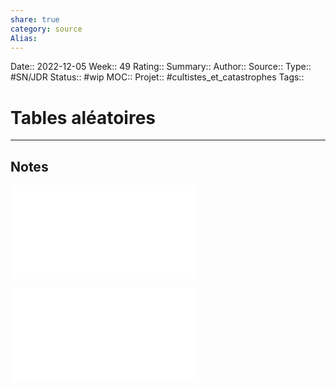 ```yaml
---
share: true 
category: source
Alias:
---
```

Date:: 2022-12-05
Week:: 49
Rating::
Summary:: 
Author::
Source:: 
Type:: #SN/JDR 
Status:: #wip 
MOC::
Projet:: #cultistes_et_catastrophes 
Tags:: 

# Tables aléatoires


***

## Notes

![Rencontres](Rencontres.md)

![Lieux](Lieux.md)